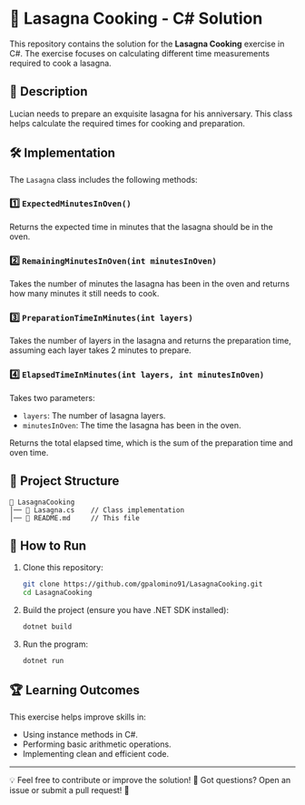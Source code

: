 # 🍝 Lasagna Cooking - C# Solution

This repository contains the solution for the **Lasagna Cooking** exercise in C#. The exercise focuses on calculating different time measurements required to cook a lasagna.

## 📜 Description
Lucian needs to prepare an exquisite lasagna for his anniversary. This class helps calculate the required times for cooking and preparation.

## 🛠️ Implementation
The `Lasagna` class includes the following methods:

### 1️⃣ `ExpectedMinutesInOven()`
Returns the expected time in minutes that the lasagna should be in the oven.

### 2️⃣ `RemainingMinutesInOven(int minutesInOven)`
Takes the number of minutes the lasagna has been in the oven and returns how many minutes it still needs to cook.

### 3️⃣ `PreparationTimeInMinutes(int layers)`
Takes the number of layers in the lasagna and returns the preparation time, assuming each layer takes 2 minutes to prepare.

### 4️⃣ `ElapsedTimeInMinutes(int layers, int minutesInOven)`
Takes two parameters:
- `layers`: The number of lasagna layers.
- `minutesInOven`: The time the lasagna has been in the oven.

Returns the total elapsed time, which is the sum of the preparation time and oven time.

## 📂 Project Structure
```
📁 LasagnaCooking
│── 📄 Lasagna.cs    // Class implementation
│── 📄 README.md     // This file
```

## 🚀 How to Run
1. Clone this repository:
   ```sh
   git clone https://github.com/gpalomino91/LasagnaCooking.git
   cd LasagnaCooking
   ```
2. Build the project (ensure you have .NET SDK installed):
   ```sh
   dotnet build
   ```
3. Run the program:
   ```sh
   dotnet run
   ```

## 🏆 Learning Outcomes
This exercise helps improve skills in:
- Using instance methods in C#.
- Performing basic arithmetic operations.
- Implementing clean and efficient code.

---
💡 Feel free to contribute or improve the solution!
📢 Got questions? Open an issue or submit a pull request! 🚀

